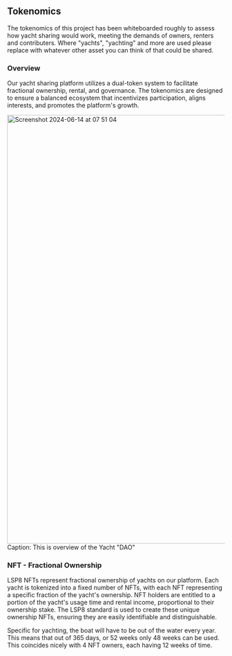 ## Tokenomics
The tokenomics of this project has been whiteboarded roughly to assess how yacht sharing would work, meeting the demands of owners, renters and contributers. Where "yachts", "yachting" and more are used please replace with whatever other asset you can think of that could be shared.  

### Overview
Our yacht sharing platform utilizes a dual-token system to facilitate fractional ownership, rental, and governance. The tokenomics are designed to ensure a balanced ecosystem that incentivizes participation, aligns interests, and promotes the platform's growth.

<img width="990" alt="Screenshot 2024-06-14 at 07 51 04" src="https://github.com/Mustaa-io/docs/assets/152909876/052348f9-1a10-49b9-aa1b-6c67a4a0410d">
Caption: This is overview of the Yacht "DAO" 

### NFT - Fractional Ownership
LSP8 NFTs represent fractional ownership of yachts on our platform. Each yacht is tokenized into a fixed number of NFTs, with each NFT representing a specific fraction of the yacht's ownership. NFT holders are entitled to a portion of the yacht's usage time and rental income, proportional to their ownership stake. The LSP8 standard is used to create these unique ownership NFTs, ensuring they are easily identifiable and distinguishable.

Specific for yachting, the boat will have to be out of the water every year. This means that out of 365 days, or 52 weeks only 48 weeks can be used. This coincides nicely with 4 NFT owners, each having 12 weeks of time.
